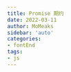 ```yaml
---
title: Promise 期约
date: 2022-03-11
author: MoMeaks
sidebar: 'auto'
categories:
- fontEnd
tags:
- js
---
```

